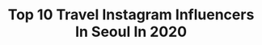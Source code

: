 ---
title: Top 10 Travel Instagram Influencers In Seoul In 2020
description: >-
  Find top travel Instagram influencers in Seoul in 2020. Most popular hashtags: #seoul #korea #travel #cherryblossom.
platform: Instagram
profiles:
  - username: "jinsu.foto"
    fullname: >-
      Jinsu Park
    location: "South Korea"
    followers: 6653
    engagement: 827
    commentsToLikes: 0.072099
    id: ck5zrptmax1fi0i14po4ydyyn
    verified: false
    hashtags: "#mandalayhill, #chiangrai, #thevesselnyc, #visitseoul"
  - username: "korean_adventure"
    fullname: >-
      Korean Adventure
    location: "South Korea"
    followers: 48291
    engagement: 839
    commentsToLikes: 0.010890
    id: ck134lg90x0870i19602g6lkk
    verified: false
    hashtags: "#lotteworldtower, #southkoreaphotography, #busantravel, #gyeongjupink"
  - username: "dipperdaniel"
    fullname: >-
      Dan🐮
    location: "South Korea"
    followers: 6789
    engagement: 1313
    commentsToLikes: 0.104246
    id: ck6tt5m6n8qj60j71wwvo26zv
    verified: false
    hashtags: "#wsscny, #suitandtie, #exodance, #springtimevibes"
  - username: "thekoreandreamfr"
    fullname: >-
      Thekoreandreamfr 🇰🇷🎎
    location: "South Korea"
    followers: 18404
    engagement: 842
    commentsToLikes: 0.020507
    id: ck5zlu4i0ldzz0i148y6he8i6
    verified: false
    hashtags: "#insadong, #cerisiers, #shooting, #bouffecoreennes"
  - username: "thesoulofseoulblog"
    fullname: >-
      TheSoulOfSeoul | HallieBradley
    location: "South Korea"
    followers: 8766
    engagement: 564
    commentsToLikes: 0.024444
    id: ck0tyq4vfnqs20i1917e12zqd
    verified: false
    hashtags: "#seoulsnap, #onthetableproject, #magnolias, #volcanicashmask"
  - username: "nicholas_parbst"
    fullname: >-
      Nicholas Parbst🇩🇰
    location: "South Korea"
    followers: 2193
    engagement: 1114
    commentsToLikes: 0.039078
    id: ck6tp160dh96m0j71mjfr5xr2
    verified: false
    hashtags: "#modelingagency, #fashion, #travelphotography, #journey"
  - username: "adrianrmski"
    fullname: >-
      Adrian
    location: "South Korea"
    followers: 7113
    engagement: 962
    commentsToLikes: 0.024335
    id: ck5hddqogmv8v0i111tphcq4o
    verified: false
    hashtags: "#kickoff, #location, #male, #seoultravel"
  - username: "hwamok_mermaid"
    fullname: >-
      화목🐠 프리다이빙•여행•위스키•롱보드•킥복싱•스팅어
    location: "South Korea"
    followers: 14921
    engagement: 345
    commentsToLikes: 0.040101
    id: ck6u3uewnzxwb0j71wsitb6h0
    verified: false
    hashtags: "#hoshinoyaguguan, #kickboxing, #kiastinger, #rainbowvillage"
  - username: "travelgram_korea"
    fullname: >-
      travelgram_korea
    location: "South Korea"
    followers: 328081
    engagement: 318
    commentsToLikes: 0.006461
    id: ck0tyq4g0nqqt0i19qgo4zlqw
    verified: false
    hashtags: "#busan, #daejeon, #jeju, #cheonan"
  - username: "ginabearsblog"
    fullname: >-
      Gina Bear ✈️ Travel Blogger
    location: "South Korea"
    followers: 48434
    engagement: 159
    commentsToLikes: 0.086079
    id: ck8tahx5wrtvv0j78m48m9pg6
    verified: false
    hashtags: "#powersuit, #barbielife, #budgetfriendly, #floweryhanbok"
---